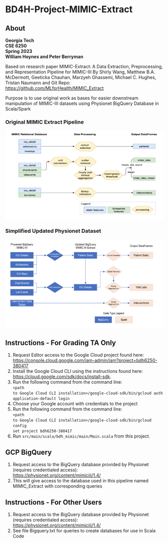 # BD4H-Project-MIMIC-Extract

## About
<b>Georgia Tech
<br>CSE 6250
<br>Spring 2023
<br>William Hoynes and Peter Berryman</b>

Based on research paper MIMIC-Extract: A Data Extraction, Preprocessing, and
Representation Pipeline for MIMIC-III By Shirly Wang, Matthew B.A. McDermott, Geeticka Chauhan, 
Marzyeh Ghassemi, Michael C. Hughes, Tristan Naumann and Git Repo: https://github.com/MLforHealth/MIMIC_Extract

Purpose is to use original work as bases for easier downstream manipulation of MIMIC-III datasets using Physionet BigQuery Database in Scala/Spark

### Original MIMIC Extract Pipeline

<img src="https://github.com/peteb206/BD4H-Project-MIMIC-Extract/blob/main/resource_data/MIMICExtractPipeline.png" width="500" height="280">

### Simplified Updated Physionet Dataset

<img src="https://github.com/peteb206/BD4H-Project-MIMIC-Extract/blob/main/resource_data/MIMICExtractUpdate.png" width="500" height="280">

## Instructions - For Grading TA Only
1. Request Editor access to the Google Cloud project found here: https://console.cloud.google.com/iam-admin/iam?project=bdh6250-380417
2. Install the Google Cloud CLI using the instructions found here: https://cloud.google.com/sdk/docs/install-sdk.
3. Run the following command from the command line:<br><code>\<path to Google Cloud CLI installation\>/google-cloud-sdk/bin/gcloud auth application-default login</code><br>
4. Choose your Google account with credentials to the project<br>
5. Run the following command from the command line:<br><code>\<path to Google Cloud CLI installation\>/google-cloud-sdk/bin/gcloud config set project bdh6250-380417</code>
6. Run <code>src/main/scala/bdh_mimic/main/Main.scala</code> from this project.
## GCP BigQuery
1. Request access to the BigQuery database provided by Physionet (requires credentialed access): https://physionet.org/content/mimiciii/1.4/
2. This will give access to the database used in this pipeline named MIMIC_Extract with corresponding queries

## Instructions - For Other Users
1. Request access to the BigQuery database provided by Physionet (requires credentialed access): https://physionet.org/content/mimiciii/1.4/
2. See file Bigquery.txt for queries to create databases for use in Scala Code
